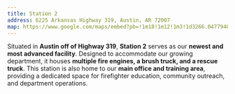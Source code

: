 ```yaml
---
title: Station 2
address: 6225 Arkansas Highway 319, Austin, AR 72007
map: https://www.google.com/maps/embed?pb=!1m18!1m12!1m3!1d3266.047794010462!2d-92.04848082477805!3d35.055544164091934!2m3!1f0!2f0!3f0!3m2!1i1024!2i768!4f13.1!3m3!1m2!1s0x87d2f1a2b90a499b%3A0x6eb97fc271cc71b9!2sMountain%20Springs%20Fire%20Department%20Station%202!5e0!3m2!1sen!2sus!4v1737949710443!5m2!1sen!2sus
---
```


Situated in **Austin off of Highway 319**, **Station 2** serves as our **newest and most advanced facility**. Designed to accommodate our growing department, it houses **multiple fire engines, a brush truck, and a rescue truck**. This station is also home to our **main office and training area**, providing a dedicated space for firefighter education, community outreach, and department operations. 
